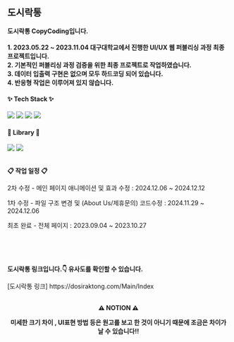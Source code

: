<h2>도시락통</h3>

<p>
  <b>
    도시락통 CopyCoding입니다.
    <br/>
    <br/>1. 2023.05.22 ~ 2023.11.04 대구대학교에서 진행한 UI/UX 웹 퍼블리싱 과정 최종 프로젝트입니다.
    <br/>2. 기본적인 퍼블리싱 과정 검증을 위한 최종 프로젝트로 작업하였습니다.
    <br/>3. 데이터 입출력 구현은 없으며 모두 하드코딩 되어 있습니다.
    <br/>4. 반응형 작업은 이루어져 있지 않습니다.
  </b>
</p>


<h4>✨ Tech Stack ✨</h4>
<div>
  <img src="https://img.shields.io/badge/HTML-E34F26?style=for-the-badge&logo=HTML5&logoColor=white"/>
  <img src="https://img.shields.io/badge/CSS-1572B6?style=for-the-badge&logo=CSS3&logoColor=white"/>
  <img src="https://img.shields.io/badge/JavaScript-F7DF1E?style=for-the-badge&logo=javascript&logoColor=white"/>
  <img src="https://img.shields.io/badge/VSCode-2C2C32.svg?style=for-the-badge&logo=visual-studio-code&logoColor=22ABF3" />
</div>
<h4>📕 Library 📕</h4>
<div>
  <img src="https://img.shields.io/badge/JQuery-0769AD?style=for-the-badge&logo=jquery&logoColor=white"/>
  <img src="https://img.shields.io/badge/Swiper-6332F6?style=for-the-badge&logo=swiper&logoColor=white"/>
</div>
<br/>

<p><b>📋 작업 일정 📋</b></p>
<p>2차 수정 - 메인 페이지 애니메이션 및 효과 수정 : 2024.12.06 ~ 2024.12.12</p>
<p>1차 수정 - 파일 구조 변경 및 (About Us/제휴문의) 코드수정 : 2024.11.29 ~ 2024.12.06</p>
<p>최초 완료 - 전체 페이지 : 2023.09.04 ~ 2023.10.27</p>

<br/>
<br/>
<br/>

<p><b>도시락통 링크입니다.👇 유사도를 확인할 수 있습니다.</b></p>
[도시락통 링크] https://dosiraktong.com/Main/Index

<br/>
<br/>

<p align='center'><b>⚠️ NOTION ⚠️</b></p>
<p align='center'><b>미세한 크기 차이 , UI표현 방법 등은 원고를 보고 한 것이 아니기 때문에 조금은 차이가 날 수 있습니다!!</b></p>
